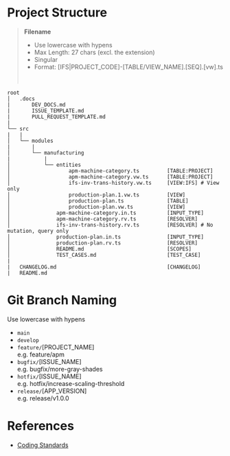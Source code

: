 # Project Structure

> **Filename**
> - Use lowercase with hypens
> - Max Length: 27 chars (excl. the extension)
> - Singular
> - Format: [IFS|PROJECT_CODE]-[TABLE/VIEW_NAME].[SEQ].[vw].ts
>
></br>

```
root
│   .docs
|       DEV_DOCS.md
|       ISSUE_TEMPLATE.md
|       PULL_REQUEST_TEMPLATE.md
|
└── src
|   |
│   └── modules
|       |
│       └── manufacturing
|           |
│           └── entities
│                   apm-machine-category.ts         [TABLE:PROJECT]
│                   apm-machine-category.vw.ts      [TABLE:PROJECT]
│                   ifs-inv-trans-history.vw.ts     [VIEW:IFS] # View only
│                   production-plan.1.vw.ts         [VIEW]
│                   production-plan.ts              [TABLE]
│                   production-plan.vw.ts           [VIEW]
│               apm-machine-category.in.ts          [INPUT_TYPE]
│               apm-machine-category.rv.ts          [RESOLVER]
│               ifs-inv-trans-history.rv.ts         [RESOLVER] # No mutation, query only
│               production-plan.in.ts               [INPUT_TYPE]
│               production-plan.rv.ts               [RESOLVER]
│               README.md                           [SCOPES]
│               TEST_CASES.md                       [TEST_CASE]
|
|   CHANGELOG.md                                    [CHANGELOG]
|   README.md
```

# Git Branch Naming

Use lowercase with hypens

* `main`
* `develop`
* `feature/`[PROJECT_NAME]</br>
  e.g. feature/apm
* `bugfix/`[ISSUE_NAME]</br>
  e.g. bugfix/more-gray-shades
* `hotfix/`[ISSUE_NAME]</br>
  e.g. hotfix/increase-scaling-threshold
* `release/`[APP_VERSION]</br>
  e.g. release/v1.0.0

# References

* [Coding Standards](https://github.com/angular/components/blob/master/CODING_STANDARDS.md)
